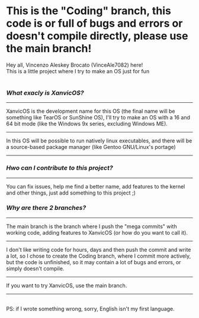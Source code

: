 <h1>This is the "Coding" branch, this code is or full of bugs and errors or doesn't compile directly, please use the main branch!</h2>

Hey all, Vincenzo Aleskey Brocato (VinceAle7082) here! <br>
This is a little project where I try to make an OS just for fun <br>
<br>

<h3>
  
  ***What exacly is XanvicOS?***
</h3>
<hr>
XanvicOS is the development name for this OS (the final name will be something like TearOS or SunShine OS), I'll try to make an OS with a 16 and 64 bit mode (like the Windows 9x series, excluding Windows ME). <hr>
In this OS will be possible to run natively linux executables, and there will be a source-based package manager (like Gentoo GNU/Linux's portage) <hr>

<h3>
  
  ***Hwo can I contribute to this project?***
</h3>
<hr>
You can fix issues, help me find a better name, add features to the kernel and other things, just add something to this project ;)

<h3>
  
  ***Why are there 2 branches?***
</h3>
<hr>
The main branch is the branch where I push the "mega commits" with working code, adding features to XanvicOS (or how do you want to call it). <hr>
I don't like writing code for hours, days and then push the commit and write a lot, so I chose to create the Coding branch, where I commit more actively, but the code is unfinished, so it may contain a lot of bugs and errors, or simply doesn't compile. <hr>
If you want to try XanvicOS, use the main branch.
<hr>
<br>
PS: if I wrote something wrong, sorry, English isn't my first language. 
